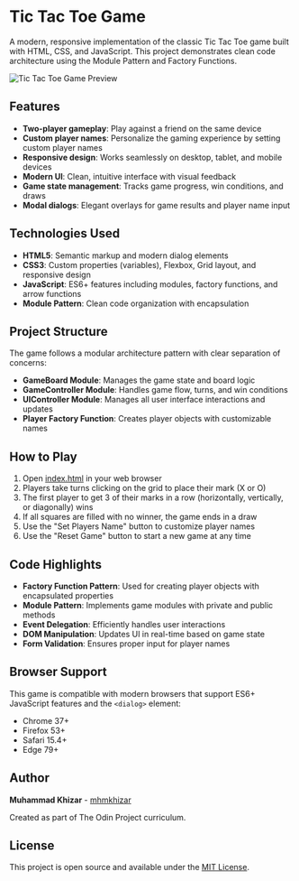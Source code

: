 # Tic Tac Toe Game

A modern, responsive implementation of the classic Tic Tac Toe game built with HTML, CSS, and JavaScript. This project demonstrates clean code architecture using the Module Pattern and Factory Functions.

![Tic Tac Toe Game Preview](preview.png) <!-- You can add a screenshot if you have one -->

## Features

- **Two-player gameplay**: Play against a friend on the same device
- **Custom player names**: Personalize the gaming experience by setting custom player names
- **Responsive design**: Works seamlessly on desktop, tablet, and mobile devices
- **Modern UI**: Clean, intuitive interface with visual feedback
- **Game state management**: Tracks game progress, win conditions, and draws
- **Modal dialogs**: Elegant overlays for game results and player name input

## Technologies Used

- **HTML5**: Semantic markup and modern dialog elements
- **CSS3**: Custom properties (variables), Flexbox, Grid layout, and responsive design
- **JavaScript**: ES6+ features including modules, factory functions, and arrow functions
- **Module Pattern**: Clean code organization with encapsulation

## Project Structure

The game follows a modular architecture pattern with clear separation of concerns:

- **GameBoard Module**: Manages the game state and board logic
- **GameController Module**: Handles game flow, turns, and win conditions
- **UIController Module**: Manages all user interface interactions and updates
- **Player Factory Function**: Creates player objects with customizable names

## How to Play

1. Open [index.html](file:///home/muhammadkhizar/Desktop/software-development/projects/full-stack-web-development/tic-tac-toe/index.html) in your web browser
2. Players take turns clicking on the grid to place their mark (X or O)
3. The first player to get 3 of their marks in a row (horizontally, vertically, or diagonally) wins
4. If all squares are filled with no winner, the game ends in a draw
5. Use the "Set Players Name" button to customize player names
6. Use the "Reset Game" button to start a new game at any time

## Code Highlights

- **Factory Function Pattern**: Used for creating player objects with encapsulated properties
- **Module Pattern**: Implements game modules with private and public methods
- **Event Delegation**: Efficiently handles user interactions
- **DOM Manipulation**: Updates UI in real-time based on game state
- **Form Validation**: Ensures proper input for player names

## Browser Support

This game is compatible with modern browsers that support ES6+ JavaScript features and the `<dialog>` element:

- Chrome 37+
- Firefox 53+
- Safari 15.4+
- Edge 79+

## Author

**Muhammad Khizar** - [mhmkhizar](https://github.com/mhmkhizar)

Created as part of The Odin Project curriculum.

## License

This project is open source and available under the [MIT License](LICENSE). <!-- Add a LICENSE file if you have one -->
